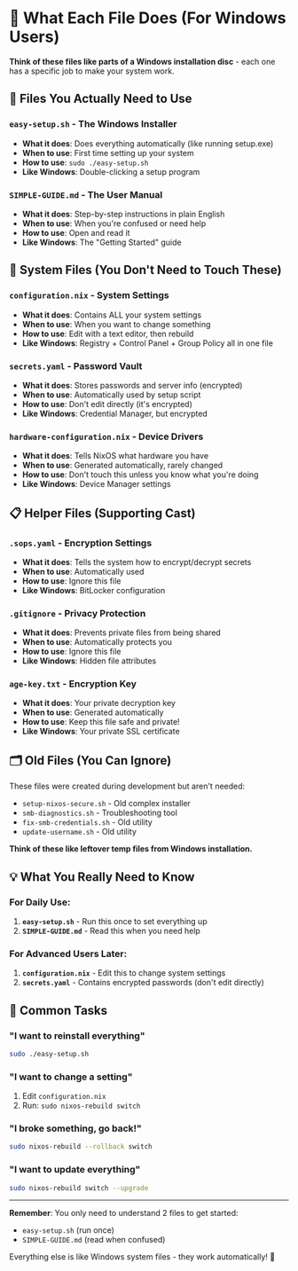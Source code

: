 # 📁 What Each File Does (For Windows Users)

**Think of these files like parts of a Windows installation disc** - each one has a specific job to make your system work.

## 🚀 Files You Actually Need to Use

### `easy-setup.sh` - The Windows Installer
- **What it does**: Does everything automatically (like running setup.exe)
- **When to use**: First time setting up your system
- **How to use**: `sudo ./easy-setup.sh`
- **Like Windows**: Double-clicking a setup program

### `SIMPLE-GUIDE.md` - The User Manual  
- **What it does**: Step-by-step instructions in plain English
- **When to use**: When you're confused or need help
- **How to use**: Open and read it
- **Like Windows**: The "Getting Started" guide

## 🔧 System Files (You Don't Need to Touch These)

### `configuration.nix` - System Settings
- **What it does**: Contains ALL your system settings
- **When to use**: When you want to change something
- **How to use**: Edit with a text editor, then rebuild
- **Like Windows**: Registry + Control Panel + Group Policy all in one file

### `secrets.yaml` - Password Vault
- **What it does**: Stores passwords and server info (encrypted)
- **When to use**: Automatically used by setup script
- **How to use**: Don't edit directly (it's encrypted)
- **Like Windows**: Credential Manager, but encrypted

### `hardware-configuration.nix` - Device Drivers
- **What it does**: Tells NixOS what hardware you have
- **When to use**: Generated automatically, rarely changed
- **How to use**: Don't touch this unless you know what you're doing
- **Like Windows**: Device Manager settings

## 📋 Helper Files (Supporting Cast)

### `.sops.yaml` - Encryption Settings
- **What it does**: Tells the system how to encrypt/decrypt secrets
- **When to use**: Automatically used
- **How to use**: Ignore this file
- **Like Windows**: BitLocker configuration

### `.gitignore` - Privacy Protection
- **What it does**: Prevents private files from being shared
- **When to use**: Automatically protects you
- **How to use**: Ignore this file
- **Like Windows**: Hidden file attributes

### `age-key.txt` - Encryption Key
- **What it does**: Your private decryption key
- **When to use**: Generated automatically
- **How to use**: Keep this file safe and private!
- **Like Windows**: Your private SSL certificate

## 🗂️ Old Files (You Can Ignore)

These files were created during development but aren't needed:
- `setup-nixos-secure.sh` - Old complex installer
- `smb-diagnostics.sh` - Troubleshooting tool
- `fix-smb-credentials.sh` - Old utility
- `update-username.sh` - Old utility

**Think of these like leftover temp files from Windows installation.**

## 💡 What You Really Need to Know

### For Daily Use:
1. **`easy-setup.sh`** - Run this once to set everything up
2. **`SIMPLE-GUIDE.md`** - Read this when you need help

### For Advanced Users Later:
1. **`configuration.nix`** - Edit this to change system settings
2. **`secrets.yaml`** - Contains encrypted passwords (don't edit directly)

## 🔄 Common Tasks

### "I want to reinstall everything"
```bash
sudo ./easy-setup.sh
```

### "I want to change a setting"
1. Edit `configuration.nix`
2. Run: `sudo nixos-rebuild switch`

### "I broke something, go back!"
```bash
sudo nixos-rebuild --rollback switch
```

### "I want to update everything"
```bash
sudo nixos-rebuild switch --upgrade
```

---

**Remember**: You only need to understand 2 files to get started:
- `easy-setup.sh` (run once)  
- `SIMPLE-GUIDE.md` (read when confused)

Everything else is like Windows system files - they work automatically! 🎯
